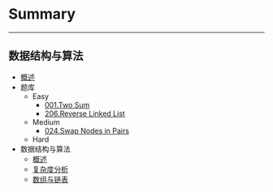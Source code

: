 # Summary
---------
数据结构与算法
---------

* [概述](README.md)
* 题库
    - Easy
        - [001.Two Sum](problems/easy/001/README.md)
        - [206.Reverse Linked List](problems/easy/206/README.md)
    - Medium
        - [024.Swap Nodes in Pairs](problems/medium/024/README.md)
    - Hard
* 数据结构与算法
    - [概述](algo/README.md)
    - [复杂度分析](algo/Complexity/README.md)
    - [数组与链表](algo/Array/README.md)
